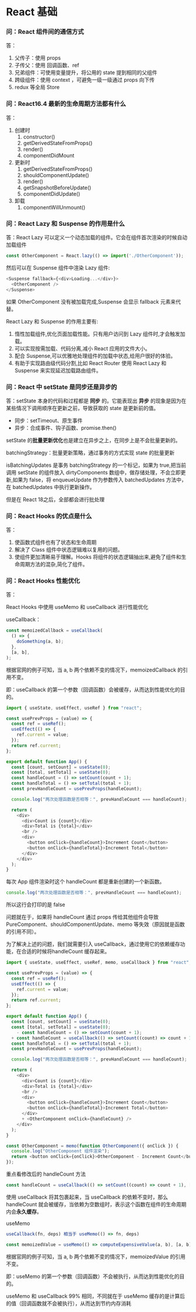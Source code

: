 # React 基础

### 问：React 组件间的通信方式

答：
1. 父传子：使用 props
2. 子传父：使用 回调函数、ref
3. 兄弟组件：可使用变量提升，将公用的 state 提到相同的父组件
4. 跨级组件：使用 context ，可避免一级一级通过 props 向下传
5. redux 等全局 Store

### 问：React16.4 最新的生命周期方法都有什么

答：

1. 创建时
   1. constructor()
   2. getDerivedStateFromProps()
   3. render()
   4. componentDidMount
2. 更新时
   1. getDerivedStateFromProps()
   2. shouldComponentUpdate()
   3. render()
   4. getSnapshotBeforeUpdate()
   5. componentDidUpdate()
3. 卸载
   1. componentWillUnmount()

### 问：React Lazy 和 Suspense 的作用是什么

答：React Lazy 可以定义一个动态加载的组件。它会在组件首次渲染的时候自动加载组件

```javascript
const OtherComponent = React.lazy(() => import('./OtherComponent'));
```

然后可以在 Suspense 组件中渲染 Lazy 组件:

```javascript
<Suspense fallback={<div>Loading...</div>}>
  <OtherComponent />
</Suspense>
```

如果 OtherComponent 没有被加载完成,Suspense 会显示 fallback 元素来代替。

React Lazy 和 Suspense 的作用主要有:

1. 惰性加载组件,优化页面加载性能。只有用户访问到 Lazy 组件时,才会触发加载。
2. 可以实现按需加载、代码分离,减小 React 应用的文件大小。
3. 配合 Suspense,可以优雅地处理组件的加载中状态,给用户很好的体验。
4. 有助于实现路由级代码分割,比如 React Router 使用 React Lazy 和 Suspense 来实现延迟加载路由组件。

### 问：React 中 setState 是同步还是异步的

答：setState 本身的代码和过程都是 **同步** 的。它能表现出 **异步** 的现象是因为在某些情况下调用顺序在更新之前，导致获取的 state 是更新前的值。

- 同步：setTimeout、原生事件
- 异步：合成事件、钩子函数、promise.then()

setState 的**批量更新优化**也是建立在异步之上，在同步上是不会批量更新的。

batchingStrategy：批量更新策略，通过事务的方式实现 state 的批量更新

isBatchingUpdates 是事务 batchingStrategy 的一个标记，如果为 true,把当前调用 setState 的组件放入 dirtyComponents 数组中，做存储处理，不会立即更新,如果为 false，将 enqueueUpdate 作为参数传入 batchedUpdates 方法中，在 batchedUpdates 中执行更新操作。

但是在 React 18之后，全部都会进行批处理

### 问：React Hooks 的优点是什么

答：

1. 使函数式组件也有了状态和生命周期
2. 解决了 Class 组件中状态逻辑难以复用的问题。
3. 使组件更加清晰易于理解。Hooks 将组件的状态逻辑抽出来,避免了组件和生命周期方法的混杂,简化了组件。

### 问：React Hooks 性能优化

答：

React Hooks 中使用 useMemo 和 useCallback 进行性能优化

useCallback：

```javascript
const memoizedCallback = useCallback(
  () => {
    doSomething(a, b);
  },
  [a, b],
);
```

根据官网的例子可知，当 a, b 两个依赖不变的情况下，memoizedCallback 的引用不变。

即：useCallback 的第一个参数（回调函数）会被缓存，从而达到性能优化的目的。

```javascript
import { useState, useEffect, useRef } from "react";

const usePrevProps = (value) => {
  const ref = useRef();
  useEffect(() => {
    ref.current = value;
  });
  return ref.current;
};

export default function App() {
  const [count, setCount] = useState(0);
  const [total, setTotal] = useState(0);
  const handleCount = () => setCount(count + 1);
  const handleTotal = () => setTotal(total + 1);
  const prevHandleCount = usePrevProps(handleCount);

  console.log("两次处理函数是否相等：", prevHandleCount === handleCount);

  return (
    <div>
      <div>Count is {count}</div>
      <div>Total is {total}</div>
      <br />
      <div>
        <button onClick={handleCount}>Increment Count</button>
        <button onClick={handleTotal}>Increment Total</button>
      </div>
    </div>
  );
}
```

每次 App 组件渲染时这个 handleCount 都是重新创建的一个新函数。

```javascript
console.log("两次处理函数是否相等：", prevHandleCount === handleCount);
```

所以这行会打印的是 false

问题就在于，如果将 handleCount 通过 props 传给其他组件会导致 PureComponent、shouldComponentUpdate、memo 等失效（原因就是函数的引用不同）。

为了解决上述的问题，我们就需要引入 useCallback，通过使用它的依赖缓存功能，在合适的时候将handleCount 缓存起来。

```javascript
import { useState, useEffect, useRef, memo, useCallback } from "react";

const usePrevProps = (value) => {
  const ref = useRef();
  useEffect(() => {
    ref.current = value;
  });
  return ref.current;
};

export default function App() {
  const [count, setCount] = useState(0);
  const [total, setTotal] = useState(0);
	- const handleCount = () => setCount(count + 1);
  + const handleCount = useCallback(() => setCount((count) => count + 1), []);
  const handleTotal = () => setTotal(total + 1);
  const prevHandleCount = usePrevProps(handleCount);

  console.log("两次处理函数是否相等：", prevHandleCount === handleCount);

  return (
    <div>
      <div>Count is {count}</div>
      <div>Total is {total}</div>
      <br />
      <div>
        <button onClick={handleCount}>Increment Count</button>
        <button onClick={handleTotal}>Increment Total</button>
      </div>
      + <OtherComponent onClick={handleCount} />
    </div>
  );
}

const OtherComponent = memo(function OtherComponent({ onClick }) {
  console.log("OtherComponent 组件渲染");
  return <button onClick={onClick}>OtherComponent - Increment Count</button>;
});
```

重点看修改后的 handleCount 方法

```javascript
const handleCount = useCallback(() => setCount((count) => count + 1), []);
```

使用 useCallback 将其包裹起来，当 useCallback 的依赖不变时，那么 handleCount 就会被缓存，当依赖为空数组时，表示这个函数在组件的生命周期内会**永久缓存**。

useMemo

```javascript
useCallback(fn, deps) 相当于 useMemo(() => fn, deps)
```

```javascript
const memoizedValue = useMemo(() => computeExpensiveValue(a, b), [a, b]);
```

根据官网的例子可知，当 a, b 两个依赖不变的情况下，memoizedValue 的引用不变。

即：useMemo 的第一个参数（回调函数）不会被执行，从而达到性能优化的目的。

useMemo 和 useCallback 99% 相同，不同就在于 useMemo 缓存的是计算后的值（回调函数就不会被执行），从而达到节约内存消耗
